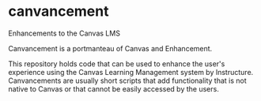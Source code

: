 # canvancement
Enhancements to the Canvas LMS

Canvancement is a portmanteau of Canvas and Enhancement.

This repository holds code that can be used to enhance the user's experience using the Canvas Learning Management system by Instructure. Canvancements are usually short scripts that add functionality that is not native to Canvas or that cannot be easily accessed by the users.
